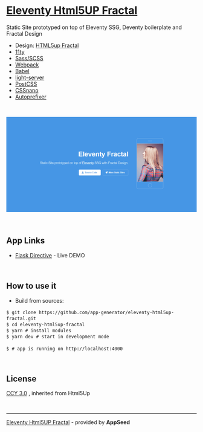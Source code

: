﻿# [Eleventy Html5UP Fractal](https://eleventy-html5up-fractal.appseed.us)

Static Site prototyped on top of Eleventy SSG, Deventy boilerplate and Fractal Design  


- Design: [HTML5up Fractal](https://html5up.net/fractal)
- [11ty](https://www.11ty.io/)
- [Sass/SCSS](https://github.com/sass/node-sass)
- [Webpack](https://webpack.js.org/)
- [Babel](https://babeljs.io/)
- [light-server](https://github.com/txchen/light-server)
- [PostCSS](https://postcss.org/)
- [CSSnano](https://cssnano.co/)
- [Autoprefixer](https://github.com/postcss/autoprefixer)

<br />

![Eleventy Html5UP Fractal - Gif animated intro.](https://github.com/app-generator/static/blob/master/products/eleventy-html5up-fractal-intro.gif?raw=true)

<br />

## App Links

- [Flask Directive](https://flask-html5up-directive.appseed.us/) - Live DEMO

<br />

## How to use it

- Build from sources:

```
$ git clone https://github.com/app-generator/eleventy-html5up-fractal.git
$ cd eleventy-html5up-fractal
$ yarn # install modules 
$ yarn dev # start in development mode

$ # app is running on http://localhost:4000
```

<br />

## License

[CCY 3.0](https://html5up.net/license) , inherited from Html5Up

<br />

---
[Eleventy Html5UP Fractal](https://eleventy-html5up-fractal.appseed.us) - provided by **AppSeed**
